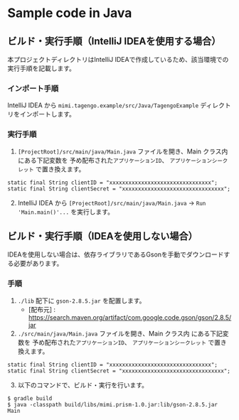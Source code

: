 # Sample code in Java

## ビルド・実行手順（IntelliJ IDEAを使用する場合）
本プロジェクトディレクトリはIntelliJ IDEAで作成しているため、該当環境での実行手順を記載します。

### インポート手順

IntelliJ IDEA から `mimi.tagengo.example/src/Java/TagengoExample` ディレクトリをインポートします。

### 実行手順
1. `[ProjectRoot]/src/main/java/Main.java` ファイルを開き、Main クラス内 にある下記変数を 予め配布された`アプリケーションID`、 `アプリケーションシークレット` で置き換えます。
```
static final String clientID = "xxxxxxxxxxxxxxxxxxxxxxxxxxxxxxxx";
static final String clientSecret = "xxxxxxxxxxxxxxxxxxxxxxxxxxxxxxxx";
```
2. IntelliJ IDEA から `[ProjectRoot]/src/main/java/Main.java` -> `Run 'Main.main()'...` を実行します。

## ビルド・実行手順（IDEAを使用しない場合）

IDEAを使用しない場合は、依存ライブラリであるGsonを手動でダウンロードする必要があります。

### 手順

1. `./lib` 配下に `gson-2.8.5.jar` を配置します。
    - [配布元] : https://search.maven.org/artifact/com.google.code.gson/gson/2.8.5/jar
2. `./src/main/java/Main.java`  ファイルを開き、Main クラス内 にある下記変数を 予め配布された`アプリケーションID`、 `アプリケーションシークレット` で置き換えます。
```
static final String clientID = "xxxxxxxxxxxxxxxxxxxxxxxxxxxxxxxx";
static final String clientSecret = "xxxxxxxxxxxxxxxxxxxxxxxxxxxxxxxx";
```
3. 以下のコマンドで、ビルド・実行を行います。

```
$ gradle build
$ java -classpath build/libs/mimi.prism-1.0.jar:lib/gson-2.8.5.jar Main
